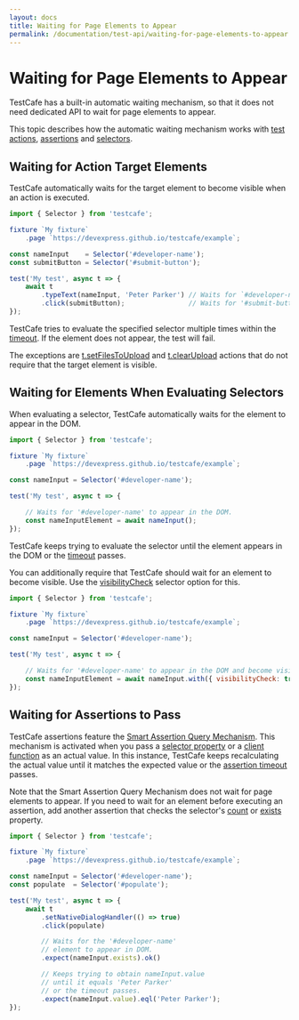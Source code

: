 ```yaml
---
layout: docs
title: Waiting for Page Elements to Appear
permalink: /documentation/test-api/waiting-for-page-elements-to-appear.html
---
```

# Waiting for Page Elements to Appear

TestCafe has a built-in automatic waiting mechanism, so that it does not need dedicated API to wait for page elements to appear.

This topic describes how the automatic waiting mechanism works with [test actions](actions/README.md),
[assertions](assertions/README.md) and [selectors](selecting-page-elements/selectors/README.md).

## Waiting for Action Target Elements

TestCafe automatically waits for the target element to become visible when an action is executed.

```js
import { Selector } from 'testcafe';

fixture `My fixture`
    .page `https://devexpress.github.io/testcafe/example`;

const nameInput    = Selector('#developer-name');
const submitButton = Selector('#submit-button');

test('My test', async t => {
    await t
        .typeText(nameInput, 'Peter Parker') // Waits for `#developer-name`
        .click(submitButton);                // Waits for '#submit-button'
});
```

TestCafe tries to evaluate the specified selector multiple times within the [timeout](selecting-page-elements/selectors/using-selectors.md#selector-timeout).
If the element does not appear, the test will fail.

The exceptions are [t.setFilesToUpload](actions/upload.md#populate-file-upload-input) and [t.clearUpload](actions/upload.md#clear-file-upload-input) actions that do not require that the target element is visible.

## Waiting for Elements When Evaluating Selectors

When evaluating a selector, TestCafe automatically waits for the element to appear in the DOM.

```js
import { Selector } from 'testcafe';

fixture `My fixture`
    .page `https://devexpress.github.io/testcafe/example`;

const nameInput = Selector('#developer-name');

test('My test', async t => {

    // Waits for '#developer-name' to appear in the DOM.
    const nameInputElement = await nameInput();
});
```

TestCafe keeps trying to evaluate the selector until the element appears in the DOM or the [timeout](selecting-page-elements/selectors/using-selectors.md#selector-timeout) passes.

You can additionally require that TestCafe should wait for an element to become visible.
Use the [visibilityCheck](selecting-page-elements/selectors/selector-options.md#optionsvisibilitycheck) selector option for this.

```js
import { Selector } from 'testcafe';

fixture `My fixture`
    .page `https://devexpress.github.io/testcafe/example`;

const nameInput = Selector('#developer-name');

test('My test', async t => {

    // Waits for '#developer-name' to appear in the DOM and become visible.
    const nameInputElement = await nameInput.with({ visibilityCheck: true })();
});
```

## Waiting for Assertions to Pass

TestCafe assertions feature the [Smart Assertion Query Mechanism](assertions/README.md#smart-assertion-query-mechanism).
This mechanism is activated when you pass a [selector property](selecting-page-elements/selectors/using-selectors.md#obtain-element-state)
or a [client function](obtaining-data-from-the-client.md) as an actual value. In this instance, TestCafe keeps recalculating the actual
value until it matches the expected value or the [assertion timeout](assertions/README.md#optionstimeout) passes.

Note that the Smart Assertion Query Mechanism does not wait for page elements to appear.
If you need to wait for an element before executing an assertion,
add another assertion that checks the selector's [count](selecting-page-elements/selectors/using-selectors.md#check-if-an-element-exists)
or [exists](selecting-page-elements/selectors/using-selectors.md#check-if-an-element-exists) property.

```js
import { Selector } from 'testcafe';

fixture `My fixture`
    .page `https://devexpress.github.io/testcafe/example`;

const nameInput = Selector('#developer-name');
const populate  = Selector('#populate');

test('My test', async t => {
    await t
        .setNativeDialogHandler(() => true)
        .click(populate)

        // Waits for the '#developer-name'
        // element to appear in DOM.
        .expect(nameInput.exists).ok()

        // Keeps trying to obtain nameInput.value
        // until it equals 'Peter Parker'
        // or the timeout passes.
        .expect(nameInput.value).eql('Peter Parker');
});
```